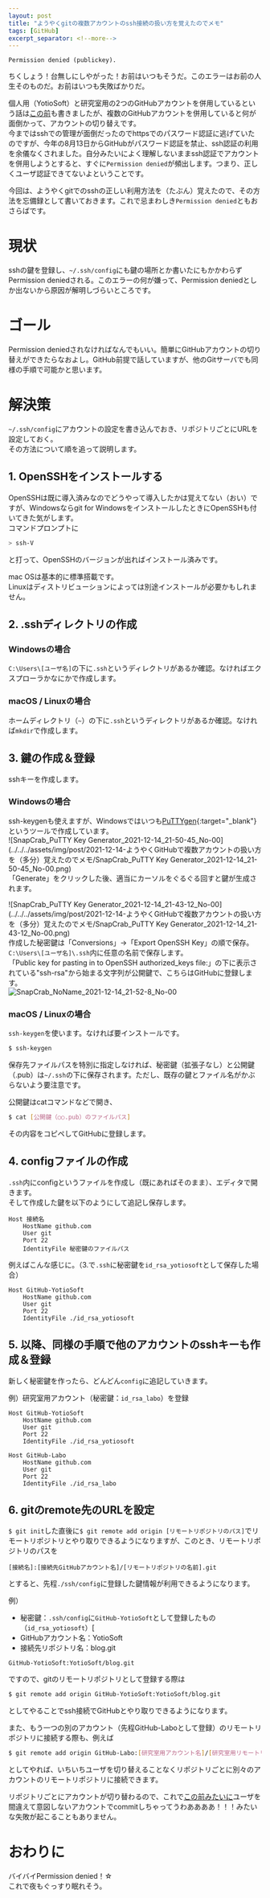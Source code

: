 ```yaml
---
layout: post
title: "ようやくgitの複数アカウントのssh接続の扱い方を覚えたのでメモ"
tags: [GitHub]
excerpt_separator: <!--more-->
---
```


```
Permission denied (publickey).
```

ちくしょう！台無しにしやがった！お前はいつもそうだ。このエラーはお前の人生そのものだ。お前はいつも失敗ばかりだ。  

個人用（YotioSoft）と研究室用の2つのGitHubアカウントを併用しているという話は[この前](https://blog.yotiosoft.com/2021/12/07/GitHub%E3%81%AB%E6%84%8F%E5%9B%B3%E3%81%97%E3%81%AA%E3%81%84%E3%82%A2%E3%82%AB%E3%82%A6%E3%83%B3%E3%83%88%E3%81%A7%E3%82%B3%E3%83%9F%E3%83%83%E3%83%88%E3%81%97%E3%81%A6%E3%81%97%E3%81%BE%E3%81%A3%E3%81%9F%E6%99%82%E3%81%AE%E5%AF%BE%E5%87%A6%E6%B3%95.html)も書きましたが、複数のGitHubアカウントを併用していると何が面倒かって、アカウントの切り替えです。  
今まではsshでの管理が面倒だったのでhttpsでのパスワード認証に逃げていたのですが、今年の8月13日からGitHubがパスワード認証を禁止、ssh認証の利用を余儀なくされました。自分みたいによく理解しないままssh認証でアカウントを併用しようとすると、すぐに``Permission denied``が頻出します。つまり、正しくユーザ認証できてないよということです。  

今回は、ようやくgitでのsshの正しい利用方法を（たぶん）覚えたので、その方法を忘備録として書いておきます。これで忌まわしき``Permission denied``ともおさらばです。  

<!--more-->  

# 現状

sshの鍵を登録し、``~/.ssh/config``にも鍵の場所とか書いたにもかかわらずPermission deniedされる。このエラーの何が嫌って、Permission deniedとしか出ないから原因が解明しづらいところです。

# ゴール

Permission deniedされなければなんでもいい。簡単にGitHubアカウントの切り替えができたらなおよし。GitHub前提で話していますが、他のGitサーバでも同様の手順で可能かと思います。



# 解決策

``~/.ssh/config``にアカウントの設定を書き込んでおき、リポジトリごとにURLを設定しておく。   
その方法について順を追って説明します。



## 1. OpenSSHをインストールする

OpenSSHは既に導入済みなのでどうやって導入したかは覚えてない（おい）ですが、Windowsならgit for WindowsをインストールしたときにOpenSSHも付いてきた気がします。  
コマンドプロンプトに  

```powershell
> ssh-V
```

と打って、OpenSSHのバージョンが出ればインストール済みです。  

mac OSは基本的に標準搭載です。  
Linuxはディストリビューションによっては別途インストールが必要かもしれません。

## 2. .sshディレクトリの作成

### Windowsの場合

``C:\Users\[ユーザ名]``の下に``.ssh``というディレクトリがあるか確認。なければエクスプローラかなにかで作成します。

### macOS / Linuxの場合

ホームディレクトリ（``~``）の下に``.ssh``というディレクトリがあるか確認。なければ``mkdir``で作成します。

## 3. 鍵の作成＆登録

sshキーを作成します。

### Windowsの場合

ssh-keygenも使えますが、Windowsではいつも[PuTTYgen](https://www.chiark.greenend.org.uk/~sgtatham/putty/latest.html){:target="_blank"}というツールで作成しています。  
![SnapCrab_PuTTY Key Generator_2021-12-14_21-50-45_No-00](../../../assets/img/post/2021-12-14-ようやくGitHubで複数アカウントの扱い方を（多分）覚えたのでメモ/SnapCrab_PuTTY Key Generator_2021-12-14_21-50-45_No-00.png)  
「Generate」をクリックした後、適当にカーソルをぐるぐる回すと鍵が生成されます。

![SnapCrab_PuTTY Key Generator_2021-12-14_21-43-12_No-00](../../../assets/img/post/2021-12-14-ようやくGitHubで複数アカウントの扱い方を（多分）覚えたのでメモ/SnapCrab_PuTTY Key Generator_2021-12-14_21-43-12_No-00.png)  
作成した秘密鍵は「Conversions」→「Export OpenSSH Key」の順で保存。``C:\Users\[ユーザ名]\.ssh``内に任意の名前で保存します。  
「Public key for pasting in to OpenSSH authorized_keys file:」の下に表示されている"ssh-rsa"から始まる文字列が公開鍵で、こちらはGitHubに登録します。  
![SnapCrab_NoName_2021-12-14_21-52-8_No-00](../../../assets/img/post/2021-12-14-ようやくGitHubで複数アカウントの扱い方を（多分）覚えたのでメモ/SnapCrab_NoName_2021-12-14_21-52-8_No-00.png)

### macOS / Linuxの場合

``ssh-keygen``を使います。なければ要インストールです。  

```bash
$ ssh-keygen
```

保存先ファイルパスを特別に指定しなければ、秘密鍵（拡張子なし）と公開鍵（.pub）は``~/.ssh``の下に保存されます。ただし、既存の鍵とファイル名がかぶらないよう要注意です。  

公開鍵はcatコマンドなどで開き、  

```bash
$ cat [公開鍵（○○.pub）のファイルパス]
```

その内容をコピペしてGitHubに登録します。

## 4. configファイルの作成

``.ssh``内にconfigというファイルを作成し（既にあればそのまま）、エディタで開きます。  
そして作成した鍵を以下のようにして追記し保存します。  

```
Host 接続名
    HostName github.com
    User git
    Port 22
    IdentityFile 秘密鍵のファイルパス
```


例えばこんな感じに。（3.で``.ssh``に秘密鍵を``id_rsa_yotiosoft``として保存した場合）  

```
Host GitHub-YotioSoft
    HostName github.com
    User git
    Port 22
    IdentityFile ./id_rsa_yotiosoft
```

## 5. 以降、同様の手順で他のアカウントのsshキーも作成＆登録

新しく秘密鍵を作ったら、どんどん``config``に追記していきます。  

例）研究室用アカウント（秘密鍵：``id_rsa_labo``）を登録

```
Host GitHub-YotioSoft
    HostName github.com
    User git
    Port 22
    IdentityFile ./id_rsa_yotiosoft

Host GitHub-Labo
    HostName github.com
    User git
    Port 22
    IdentityFile ./id_rsa_labo
```

## 6. gitのremote先のURLを設定

``$ git init``した直後に``$ git remote add origin [リモートリポジトリのパス]``でリモートリポジトリとやり取りできるようになりますが、このとき、リモートリポジトリのパスを  

```
[接続名]:[接続先GitHubアカウント名]/[リモートリポジトリの名前].git
```

とすると、先程``./ssh/config``に登録した鍵情報が利用できるようになります。  

例）  

- 秘密鍵：``.ssh/config``に``GitHub-YotioSoft``として登録したもの（``id_rsa_yotiosoft``）[
- GitHubアカウント名：YotioSoft
- 接続先リポジトリ名：blog.git

```
GitHub-YotioSoft:YotioSoft/blog.git
```

ですので、gitのリモートリポジトリとして登録する際は  

```bash
$ git remote add origin GitHub-YotioSoft:YotioSoft/blog.git
```

としてやることでssh接続でGitHubとやり取りできるようになります。  

また、もう一つの別のアカウント（先程GitHub-Laboとして登録）のリモートリポジトリに接続する際も、例えば  

```bash
$ git remote add origin GitHub-Labo:[研究室用アカウント名]/[研究室用リモートリポジトリ名].git
```

としてやれば、いちいちユーザを切り替えることなくリポジトリごとに別々のアカウントのリモートリポジトリに接続できます。  

リポジトリごとにアカウントが切り替わるので、これで[この前みたいに](https://blog.yotiosoft.com/2021/12/07/GitHub%E3%81%AB%E6%84%8F%E5%9B%B3%E3%81%97%E3%81%AA%E3%81%84%E3%82%A2%E3%82%AB%E3%82%A6%E3%83%B3%E3%83%88%E3%81%A7%E3%82%B3%E3%83%9F%E3%83%83%E3%83%88%E3%81%97%E3%81%A6%E3%81%97%E3%81%BE%E3%81%A3%E3%81%9F%E6%99%82%E3%81%AE%E5%AF%BE%E5%87%A6%E6%B3%95.html)ユーザを間違えて意図しないアカウントでcommitしちゃってうわああああ！！！みたいな失敗が起こることもありません。



# おわりに

バイバイPermission denied！☆  
これで夜もぐっすり眠れそう。
